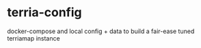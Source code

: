 # terria-config
docker-compose and local config + data to build a fair-ease tuned terriamap instance
